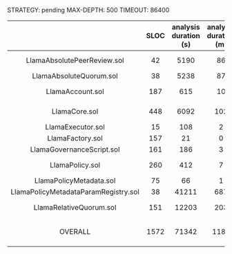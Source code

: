 STRATEGY: pending
MAX-DEPTH: 500
TIMEOUT: 86400

|                                      | SLOC | analysis duration (s) | analysis duration (m) | timeout (Y/N) |    High     | Medium | Low | valid finds |
|:------------------------------------:|:----:|:---------------------:|:---------------------:|:-------------:|:-----------:|:------:|:---:|:-----------:|
|     LlamaAbsolutePeerReview.sol      |  42  |         5190          |          86           |       N       |  6 (6 IAB)  |   0    |  4  |      _      |          
|       LlamaAbsoluteQuorum.sol        |  38  |         5238          |          87           |       N       |      0      |   0    |  4  |      _      |          
|           LlamaAccount.sol           | 187  |          615          |          10           |       N       |  1 (1 IAB)  |   0    |  0  |      _      |          
|            LlamaCore.sol             | 448  |         6092          |          102          |       N       |  1 (1 IAB)  |   0    |  0  |      _      |          
|          LlamaExecutor.sol           |  15  |          108          |           2           |       N       |      0      |   2    |  1  |      _      |          
|           LlamaFactory.sol           | 157  |          21           |           0           |       N       |      0      |   0    |  0  |      _      |          
|      LlamaGovernanceScript.sol       | 161  |          186          |           3           |       N       |      0      |   0    |  0  |      _      |          
|           LlamaPolicy.sol            | 260  |          412          |           7           |       N       |  2 (2 IAB)  |   0    |  1  |      _      |          
|       LlamaPolicyMetadata.sol        |  75  |          66           |           1           |       N       |      0      |   0    |  0  |      _      |          
| LlamaPolicyMetadataParamRegistry.sol |  38  |         41211         |          687          |       N       |      0      |   0    |  0  |      _      |          
|       LlamaRelativeQuorum.sol        | 151  |         12203         |          203          |       N       |  3 (3 IAB)  |   0    |  4  |      _      |          
|               OVERALL                | 1572 |         71342         |         1189          |               | 13 (13 IAB) |   2    | 14  |      _      |          
